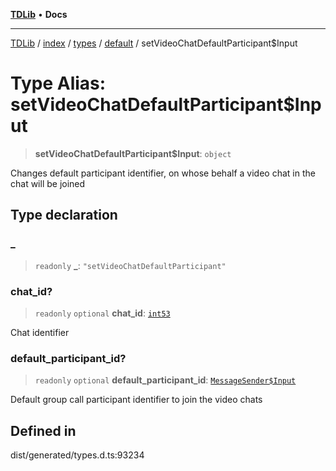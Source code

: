 [**TDLib**](../../../../../../README.md) • **Docs**

***

[TDLib](../../../../../../modules.md) / [index](../../../../../README.md) / [types](../../../README.md) / [default](../README.md) / setVideoChatDefaultParticipant$Input

# Type Alias: setVideoChatDefaultParticipant$Input

> **setVideoChatDefaultParticipant$Input**: `object`

Changes default participant identifier, on whose behalf a video chat in the chat will be joined

## Type declaration

### \_

> `readonly` **\_**: `"setVideoChatDefaultParticipant"`

### chat\_id?

> `readonly` `optional` **chat\_id**: [`int53`](int53.md)

Chat identifier

### default\_participant\_id?

> `readonly` `optional` **default\_participant\_id**: [`MessageSender$Input`](MessageSender$Input.md)

Default group call participant identifier to join the video chats

## Defined in

dist/generated/types.d.ts:93234
